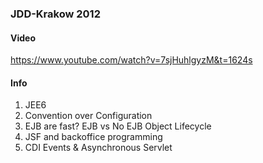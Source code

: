 ### JDD-Krakow 2012

#### Video
https://www.youtube.com/watch?v=7sjHuhlgyzM&t=1624s

#### Info
1. JEE6 
2. Convention over Configuration
3. EJB are fast? EJB vs No EJB Object Lifecycle
4. JSF and backoffice programming
5. CDI Events & Asynchronous Servlet